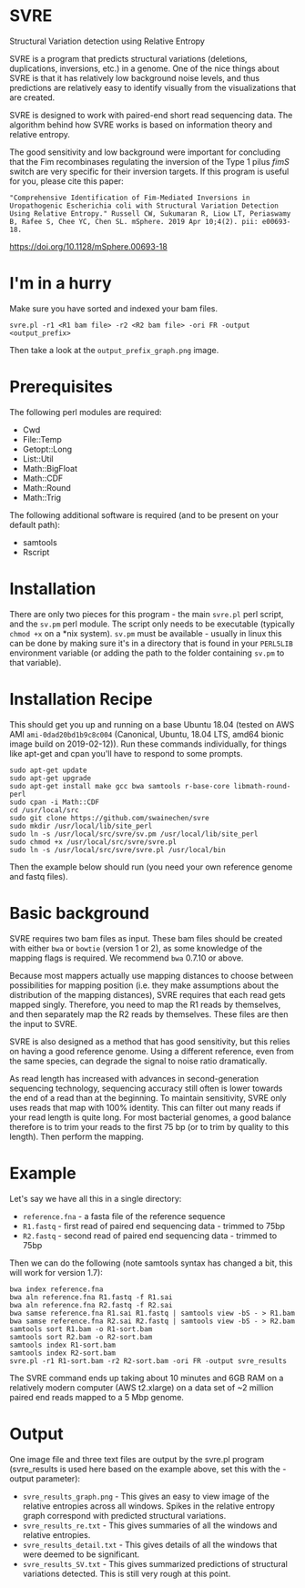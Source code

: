 # SVRE
Structural Variation detection using Relative Entropy

SVRE is a program that predicts structural variations (deletions, duplications, inversions, etc.) in a genome. One of the nice things about SVRE is that it has relatively low background noise levels, and thus predictions are relatively easy to identify visually from the visualizations that are created.

SVRE is designed to work with paired-end short read sequencing data. The algorithm behind how SVRE works is based on information theory and relative entropy.

The good sensitivity and low background were important for concluding that the Fim recombinases regulating the inversion of the Type 1 pilus _fimS_ switch are very specific for their inversion targets. If this program is useful for you, please cite this paper:

`"Comprehensive Identification of Fim-Mediated Inversions in Uropathogenic Escherichia coli with Structural Variation Detection Using Relative Entropy." Russell CW, Sukumaran R, Liow LT, Periaswamy B, Rafee S, Chee YC, Chen SL. mSphere. 2019 Apr 10;4(2). pii: e00693-18.`

https://doi.org/10.1128/mSphere.00693-18

# I'm in a hurry
Make sure you have sorted and indexed your bam files.
```
svre.pl -r1 <R1 bam file> -r2 <R2 bam file> -ori FR -output <output_prefix>
```
Then take a look at the `output_prefix_graph.png` image.

# Prerequisites
The following perl modules are required:
* Cwd
* File::Temp
* Getopt::Long
* List::Util
* Math::BigFloat
* Math::CDF
* Math::Round
* Math::Trig

The following additional software is required (and to be present on your default path):
* samtools
* Rscript

# Installation
There are only two pieces for this program - the main `svre.pl` perl script, and the `sv.pm` perl module. The script only needs to be executable (typically `chmod +x` on a \*nix system). `sv.pm` must be available - usually in linux this can be done by making sure it's in a directory that is found in your `PERL5LIB` environment variable (or adding the path to the folder containing `sv.pm` to that variable).

# Installation Recipe
This should get you up and running on a base Ubuntu 18.04 (tested on AWS AMI `ami-0dad20bd1b9c8c004` (Canonical, Ubuntu, 18.04 LTS, amd64 bionic image build on 2019-02-12)). Run these commands individually, for things like apt-get and cpan you'll have to respond to some prompts.
```
sudo apt-get update
sudo apt-get upgrade
sudo apt-get install make gcc bwa samtools r-base-core libmath-round-perl
sudo cpan -i Math::CDF
cd /usr/local/src
sudo git clone https://github.com/swainechen/svre
sudo mkdir /usr/local/lib/site_perl
sudo ln -s /usr/local/src/svre/sv.pm /usr/local/lib/site_perl
sudo chmod +x /usr/local/src/svre/svre.pl
sudo ln -s /usr/local/src/svre/svre.pl /usr/local/bin
```
Then the example below should run (you need your own reference genome and fastq files).

# Basic background
SVRE requires two bam files as input.
These bam files should be created with either `bwa` or `bowtie` (version 1 or 2), as some knowledge of the mapping flags is required. We recommend `bwa` 0.7.10 or above.

Because most mappers actually use mapping distances to choose between possibilities for mapping position (i.e. they make assumptions about the distribution of the mapping distances), SVRE requires that each read gets mapped singly. Therefore, you need to map the R1 reads by themselves, and then separately map the R2 reads by themselves. These files are then the input to SVRE.

SVRE is also designed as a method that has good sensitivity, but this relies on having a good reference genome. Using a different reference, even from the same species, can degrade the signal to noise ratio dramatically.

As read length has increased with advances in second-generation sequencing technology, sequencing accuracy still often is lower towards the end of a read than at the beginning. To maintain sensitivity, SVRE only uses reads that map with 100% identity. This can filter out many reads if your read length is quite long. For most bacterial genomes, a good balance therefore is to trim your reads to the first 75 bp (or to trim by quality to this length). Then perform the mapping.

# Example
Let's say we have all this in a single directory:
* `reference.fna` - a fasta file of the reference sequence
* `R1.fastq` - first read of paired end sequencing data - trimmed to 75bp
* `R2.fastq` - second read of paired end sequencing data - trimmed to 75bp

Then we can do the following (note samtools syntax has changed a bit, this will work for version 1.7):
```
bwa index reference.fna
bwa aln reference.fna R1.fastq -f R1.sai
bwa aln reference.fna R2.fastq -f R2.sai
bwa samse reference.fna R1.sai R1.fastq | samtools view -bS - > R1.bam
bwa samse reference.fna R2.sai R2.fastq | samtools view -bS - > R2.bam
samtools sort R1.bam -o R1-sort.bam
samtools sort R2.bam -o R2-sort.bam
samtools index R1-sort.bam
samtools index R2-sort.bam
svre.pl -r1 R1-sort.bam -r2 R2-sort.bam -ori FR -output svre_results
```
The SVRE command ends up taking about 10 minutes and 6GB RAM on a relatively modern computer (AWS t2.xlarge) on a data set of ~2 million paired end reads mapped to a 5 Mbp genome.

# Output
One image file and three text files are output by the svre.pl program (svre_results is used here based on the example above, set this with the -output parameter):
* `svre_results_graph.png` - This gives an easy to view image of the relative entropies across all windows. Spikes in the relative entropy graph correspond with predicted structural variations.
* `svre_results_re.txt` - This gives summaries of all the windows and relative entropies.
* `svre_results_detail.txt` - This gives details of all the windows that were deemed to be significant.
* `svre_results_SV.txt` - This gives summarized predictions of structural variations detected. This is still very rough at this point.
